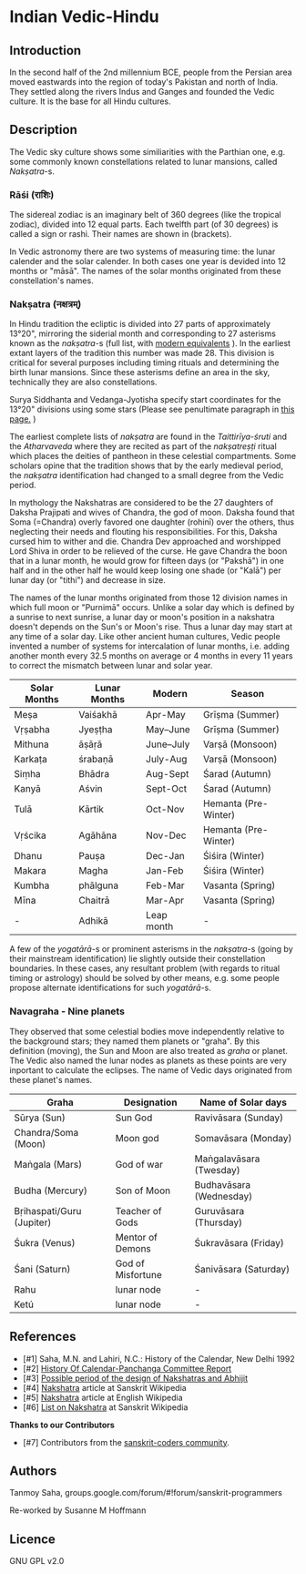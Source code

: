 # Indian Vedic-Hindu

## Introduction

In the second half of the 2nd millennium BCE, people from the Persian area moved eastwards into the region of today's Pakistan and north of India. They settled along the rivers Indus and Ganges and founded the Vedic culture. It is the base for all Hindu cultures. 

## Description

The Vedic sky culture shows some similiarities with the Parthian one, e.g. some commonly known constellations related to lunar mansions, called _Nakṣatra_-s. 

### Rāśi (राशिः)

The sidereal zodiac is an imaginary belt of 360 degrees (like the tropical zodiac), divided into 12 equal parts. Each twelfth part (of 30 degrees) is called a sign or rashi. Their names are shown in (brackets).

In Vedic astronomy there are two systems of measuring time: the lunar calender and the solar calender. In both cases one year is devided into 12 months or "māsā". The names of the solar months originated from these constellation's names.

### Nakṣatra (नक्षत्रम्)

In Hindu tradition the ecliptic is divided into 27 parts of approximately 13°20", mirroring the siderial month and corresponding to 27 asterisms known as the _nakṣatra_-s (full list, with [modern equivalents](https://goo.gl/2PVi28) ). In the earliest extant layers of the tradition this number was made 28. This division is critical for several purposes including timing rituals and determining the birth lunar mansions. Since these asterisms define an area in the sky, technically they are also constellations.

Surya Siddhanta and Vedanga-Jyotisha specify start coordinates for the 13°20" divisions using some stars (Please see penultimate paragraph in [this page.](https://archive.org/stream/HistoryOfCalendarPanchangaCommittee/History-of-Calendar-Panchanga-Committee\#page/n42/mode/1up) )

The earliest complete lists of _nakṣatra_ are found in the _Taittirīya-śruti_ and the _Atharvaveda_ where they are recited as part of the _nakṣatreṣṭi_ ritual which places the deities of pantheon in these celestial compartments. Some scholars opine that the tradition shows that by the early medieval period, the _nakṣatra_ identification had changed to a small degree from the Vedic period.

In mythology the Nakshatras are considered to be the 27 daughters of Daksha Prajipati and wives of Chandra, the god of moon. Daksha found that Soma (=Chandra) overly favored one daughter (rohinī) over the others, thus neglecting their needs and flouting his responsibilities. For this, Daksha cursed him to wither and die. Chandra Dev approached and worshipped Lord Shiva in order to be relieved of the curse. He gave Chandra the boon that in a lunar month, he would grow for fifteen days (or "Pakshā") in one half and in the other half he would keep losing one shade (or "Kalā") per lunar day (or "tithi") and decrease in size.

The names of the lunar months originated from those 12 division names in which full moon or "Purnimā" occurs. Unlike a solar day which is defined by a sunrise to next sunrise, a lunar day or moon's position in a nakshatra doesn't depends on the Sun's or Moon's rise. Thus a lunar day may start at any time of a solar day. Like other ancient human cultures, Vedic people invented a number of systems for intercalation of lunar months, i.e. adding another month every 32.5 months on average or 4 months in every 11 years to correct the mismatch between lunar and solar year.

 | Solar Months | Lunar Months | Modern | Season | 
 |--------------|--------------|--------|--------|
 | Meṣa 		| Vaiśakhā 	| Apr-May 	| Grīṣma (Summer) | 
 | Vṛṣabha 		| Jyeṣṭha 	| May–June 	| Grīṣma (Summer) | 
 | Mithuna 		| āṣāṛā 	| June–July | Varṣā (Monsoon) | 
 | Karkaṭa 		| śrabaṇā 	| July-Aug 	| Varṣā (Monsoon) | 
 | Siṃha 		| Bhādra 	| Aug-Sept 	| Śarad (Autumn) | 
 | Kanyā 		| Aśvin 	| Sept-Oct 	| Śarad (Autumn) | 
 | Tulā 		| Kārtik 	| Oct-Nov 	| Hemanta (Pre-Winter) | 
 | Vṛścika 		| Agāhāna 	| Nov-Dec 	| Hemanta (Pre-Winter) | 
 | Dhanu 		| Pauṣa 	| Dec-Jan 	| Śiśira (Winter) | 
 | Makara 		| Magha 	| Jan-Feb 	| Śiśira (Winter) | 
 | Kumbha 		| phālguna 	| Feb-Mar 	| Vasanta (Spring) | 
 | Mīna 		| Chaitrā 	| Mar-Apr 	| Vasanta (Spring) | 
 |  -  			| Adhikā 	| Leap month |  -  | 


A few of the _yogatārā_-s or prominent asterisms in the _nakṣatra_-s (going by their mainstream identification) lie slightly outside their constellation boundaries. In these cases, any resultant problem (with regards to ritual timing or astrology) should be solved by other means, e.g. some people propose alternate identifications for such _yogatārā_-s.

### Navagraha - Nine planets 

They observed that some celestial bodies move independently relative to the background stars; they named them planets or "graha". By this definition (moving), the Sun and Moon are also treated as _graha_ or planet. The Vedic also named the lunar nodes as planets as these points are very inportant to calculate the eclipses. The name of Vedic days originated from these planet's names.

 | Graha | Designation | Name of Solar days | 
 |-------|-------------|--------------------|
 | Sūrya (Sun) | Sun God | Ravivāsara (Sunday) | 
 | Chandra/Soma (Moon) | Moon god | Somavāsara (Monday) | 
 | Maṅgala (Mars) | God of war | Maṅgalavāsara (Twesday) | 
 | Budha (Mercury) | Son of Moon | Budhavāsara (Wednesday) | 
 | Bṛihaspati/Guru (Jupiter) | Teacher of Gods | Guruvāsara (Thursday) | 
 | Śukra (Venus) | Mentor of Demons | Śukravāsara (Friday) | 
 | Śani (Saturn) | God of Misfortune | Śanivāsara (Saturday) | 
 | Rahu | lunar node |  -  | 
 | Ketú | lunar node |  -  | 


## References

 - [#1] Saha, M.N. and Lahiri, N.C.: History of the Calendar, New Delhi 1992 
 - [#2] [History Of Calendar-Panchanga Committee Report](https://archive.org/stream/HistoryOfCalendarPanchangaCommittee/History-of-Calendar-Panchanga-Committee#page/n77/mode/2up)  
 - [#3] [Possible period of the design of Nakshatras and Abhijit](http://www.tifr.res.in/~archaeo/papers/Others/Possible%20period%20of%20the%20design%20of%20Nakshatras.pdf) 
 - [#4] [Nakshatra](https://sa.wikipedia.org/wiki/नक्षत्रम्  ) article at Sanskrit Wikipedia
 - [#5] [Nakshatra](http://en.wikipedia.org/wiki/Nakshatra) article at English Wikipedia  
 - [#6]	[List on Nakshatra](https://goo.gl/2PVi28) at Sanskrit Wikipedia

**Thanks to our Contributors**

 - [#7] Contributors from the [sanskrit-coders community](https://github.com/sanskrit-coders).

## Authors

Tanmoy Saha, groups.google.com/forum/#!forum/sanskrit-programmers

Re-worked by Susanne M Hoffmann 

## Licence

GNU GPL v2.0
